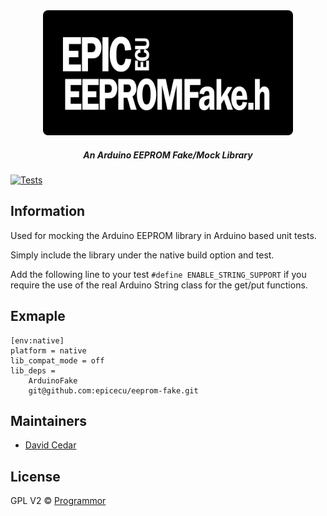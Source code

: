 <div align="center">

<img src="support/epicecu-eeprom-fake-logo.png" alt="EpicECU EEPROMFake" width="400" />

##### An Arduino EEPROM Fake/Mock Library  

</div>

[![Tests](https://github.com/epicecu/eeprom-fake/actions/workflows/unit_tests.yml/badge.svg?branch=main)](https://github.com/epicecu/eeprom-fake/actions/workflows/unit_tests.yml)

## Information

Used for mocking the Arduino EEPROM library in Arduino based unit tests.

Simply include the library under the native build option and test.

Add the following line to your test `#define ENABLE_STRING_SUPPORT` if you require the use of the real Arduino String class for the get/put functions.

## Exmaple

```
[env:native]
platform = native
lib_compat_mode = off
lib_deps =
    ArduinoFake
    git@github.com:epicecu/eeprom-fake.git
```

## Maintainers

- [David Cedar](https://github.com/devvid)

## License

GPL V2 © [Programmor](https://github.com/epicecu/table)
